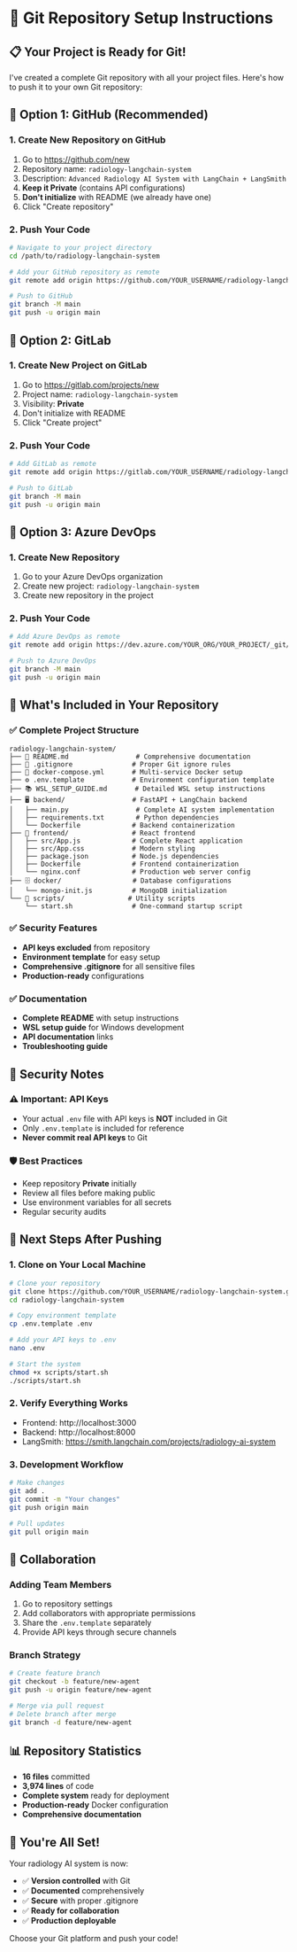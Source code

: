 # 🔧 Git Repository Setup Instructions

## 📋 **Your Project is Ready for Git!**

I've created a complete Git repository with all your project files. Here's how to push it to your own Git repository:

## 🚀 **Option 1: GitHub (Recommended)**

### 1. Create New Repository on GitHub
1. Go to https://github.com/new
2. Repository name: `radiology-langchain-system`
3. Description: `Advanced Radiology AI System with LangChain + LangSmith`
4. **Keep it Private** (contains API configurations)
5. **Don't initialize** with README (we already have one)
6. Click "Create repository"

### 2. Push Your Code
```bash
# Navigate to your project directory
cd /path/to/radiology-langchain-system

# Add your GitHub repository as remote
git remote add origin https://github.com/YOUR_USERNAME/radiology-langchain-system.git

# Push to GitHub
git branch -M main
git push -u origin main
```

## 🚀 **Option 2: GitLab**

### 1. Create New Project on GitLab
1. Go to https://gitlab.com/projects/new
2. Project name: `radiology-langchain-system`
3. Visibility: **Private**
4. Don't initialize with README
5. Click "Create project"

### 2. Push Your Code
```bash
# Add GitLab as remote
git remote add origin https://gitlab.com/YOUR_USERNAME/radiology-langchain-system.git

# Push to GitLab
git branch -M main
git push -u origin main
```

## 🚀 **Option 3: Azure DevOps**

### 1. Create New Repository
1. Go to your Azure DevOps organization
2. Create new project: `radiology-langchain-system`
3. Create new repository in the project

### 2. Push Your Code
```bash
# Add Azure DevOps as remote
git remote add origin https://dev.azure.com/YOUR_ORG/YOUR_PROJECT/_git/radiology-langchain-system

# Push to Azure DevOps
git branch -M main
git push -u origin main
```

## 📁 **What's Included in Your Repository**

### ✅ **Complete Project Structure**
```
radiology-langchain-system/
├── 📄 README.md                 # Comprehensive documentation
├── 🔧 .gitignore               # Proper Git ignore rules
├── 🐳 docker-compose.yml       # Multi-service Docker setup
├── ⚙️ .env.template            # Environment configuration template
├── 📚 WSL_SETUP_GUIDE.md       # Detailed WSL setup instructions
├── 🖥️ backend/                 # FastAPI + LangChain backend
│   ├── main.py                 # Complete AI system implementation
│   ├── requirements.txt        # Python dependencies
│   └── Dockerfile             # Backend containerization
├── 🎨 frontend/                # React frontend
│   ├── src/App.js             # Complete React application
│   ├── src/App.css            # Modern styling
│   ├── package.json           # Node.js dependencies
│   ├── Dockerfile             # Frontend containerization
│   └── nginx.conf             # Production web server config
├── 🗄️ docker/                  # Database configurations
│   └── mongo-init.js          # MongoDB initialization
└── 🚀 scripts/                # Utility scripts
    └── start.sh               # One-command startup script
```

### ✅ **Security Features**
- **API keys excluded** from repository
- **Environment template** for easy setup
- **Comprehensive .gitignore** for all sensitive files
- **Production-ready** configurations

### ✅ **Documentation**
- **Complete README** with setup instructions
- **WSL setup guide** for Windows development
- **API documentation** links
- **Troubleshooting guide**

## 🔐 **Security Notes**

### ⚠️ **Important: API Keys**
- Your actual `.env` file with API keys is **NOT** included in Git
- Only `.env.template` is included for reference
- **Never commit real API keys** to Git

### 🛡️ **Best Practices**
- Keep repository **Private** initially
- Review all files before making public
- Use environment variables for all secrets
- Regular security audits

## 🎯 **Next Steps After Pushing**

### 1. **Clone on Your Local Machine**
```bash
# Clone your repository
git clone https://github.com/YOUR_USERNAME/radiology-langchain-system.git
cd radiology-langchain-system

# Copy environment template
cp .env.template .env

# Add your API keys to .env
nano .env

# Start the system
chmod +x scripts/start.sh
./scripts/start.sh
```

### 2. **Verify Everything Works**
- Frontend: http://localhost:3000
- Backend: http://localhost:8000
- LangSmith: https://smith.langchain.com/projects/radiology-ai-system

### 3. **Development Workflow**
```bash
# Make changes
git add .
git commit -m "Your changes"
git push origin main

# Pull updates
git pull origin main
```

## 🤝 **Collaboration**

### **Adding Team Members**
1. Go to repository settings
2. Add collaborators with appropriate permissions
3. Share the `.env.template` separately
4. Provide API keys through secure channels

### **Branch Strategy**
```bash
# Create feature branch
git checkout -b feature/new-agent
git push -u origin feature/new-agent

# Merge via pull request
# Delete branch after merge
git branch -d feature/new-agent
```

## 📊 **Repository Statistics**

- **16 files** committed
- **3,974 lines** of code
- **Complete system** ready for deployment
- **Production-ready** Docker configuration
- **Comprehensive documentation**

## 🎉 **You're All Set!**

Your radiology AI system is now:
- ✅ **Version controlled** with Git
- ✅ **Documented** comprehensively  
- ✅ **Secure** with proper .gitignore
- ✅ **Ready for collaboration**
- ✅ **Production deployable**

Choose your Git platform and push your code!

